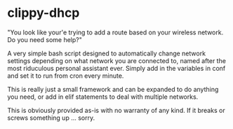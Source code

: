 clippy-dhcp
===========

"You look like your'e trying to add a route based on your wireless network. Do you need some help?"

A very simple bash script designed to automatically change network settings depending on what network you are connected to, named after the most riduculous personal assistant ever. Simply add in the variables in conf and set it to run from cron every minute. 

This is really just a small framework and can be expanded to do anything you need, or add in elif statements to deal with multiple networks. 

This is obviously provided as-is with no warranty of any kind. If it breaks or screws something up ... sorry.
